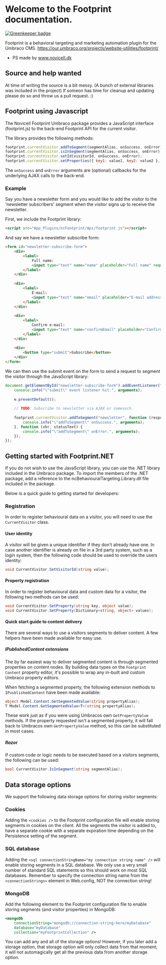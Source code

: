 # Welcome to the Footprint documentation.

[![Greenkeeper badge](https://badges.greenkeeper.io/Novicell/Footprint.svg)](https://greenkeeper.io/)

Footprint is a behavioral targeting and marketing automation plugin for the Umbraco CMS.
https://our.umbraco.org/projects/website-utilities/footprint/
- PS made by www.novicell.dk

## Source and help wanted
At time of writing the source is a bit messy. (A bunch of external libraries was included in the project) If someon has time for cleanup and updating please do so and throw us a pull request. :)

## Footprint using Javascript

The Novicell Footprint Umbraco package provides a JavaScript interface (footprint.js) to the back-end Footprint API for the current visitor.

The library provides the following methods:
```javascript
footprint.currentVisitor.addToSegment(segmentAlias, onSuccess, onError);
footprint.currentVisitor.isInSegment(segmentAlias, onSuccess, onError);
footprint.currentVisitor.setId(visitorId, onSuccess, onError);
footprint.currentVisitor.setProperties({ key1: value1, key2: value2 }, onSuccess, onError);
```
The `onSuccess` and `onError` arguments are (optional) callbacks for the underlying AJAX calls to the back-end.

### Example
Say you have a newsletter form and you would like to add the visitor to the 'newsletter subscribers' segment when the visitor signs up to receive the newsletter.

First, we include the Footprint library:
```html
<script src="App_Plugins/ncFootprint/Api/footprint.js"></script>
```
And say we have a newsletter subscribe form:
```html
<form id="newsletter-subscribe-form">
    <div>
        <label>
            Full name:
            <input type="text" name="name" placeholder="Full name" required />
        </label>
    </div>
    
    <div>
        <label>
            E-mail:
            <input type="text" name="email" placeholder="E-mail address" required />
        </label>
    </div>
    
    <div>
        <label>
            Confirm e-mail:
            <input type="text" name="confirmEmail" placeholder="Confirm e-mail address" required />
        </label>
    </div>
    
    <div>
        <button type="submit">Subscribe</button>
    </div>
</form>
```
We can then use the submit event on the form to send a request to segment the visitor through the JavaScript library:
```javascript
document.getElementById("newsletter-subscribe-form").addEventListener("submit", function (e) {
    console.info("\"submit\" event listener hit.", arguments);
    
    e.preventDefault();
    
    // TODO: Subscribe to newsletter via AJAX or somesuch.
    
    footprint.currentVisitor.addToSegment("newsletter", function (response, xhr) {
        console.info("\"addToSegment\" onSuccess.", arguments);
    }, function (xhr, statusText) {
        console.info("\"addToSegment\" onError.", arguments);
    });
});
```

## Getting started with Footprint.NET
If you do not wish to use the JavaScript library, you can use the .NET library included in the Umbraco package. To import the members of the .NET package, add a reference to the ncBehaviouralTargeting.Library.dll file included in the package.

Below is a quick guide to getting started for developers:

### Registration
In order to register behavioural data on a visitor, you will need to use the `CurrentVisitor` class.

#### User identity
A visitor will be given a unique identifier if they don't already have one. In case another identifier is already on file in a 3rd party system, such as a login system, then the following code should be used to override the users identity:
```csharp
void CurrentVisitor.SetVisitorId(string value);
```
#### Property registration
In order to register behavioural data and custom data for a visitor, the following two methods can be used:
```csharp
void CurrentVisitor.SetProperty(string key, object value);
void CurrentVisitor.SetProperty(Dictionary<string, object> values);
```
#### Quick start guide to content delivery
There are several ways to use a visitors segments to deliver content. A few helpers have been made available for easy use.

##### IPublishedContent extensions
The by far easiest way to deliver segmented content is through segmented properties on content nodes. By building data types on the `Footprint Content` property editor, it's possible to wrap any in-built and custom Umbraco property editors.

When fetching a segmented property, the following extension methods to <code>IPusblishedContent</code> have been made available:

```csharp         
object Model.Content.GetSegmentedValue(string propertyAlias);
T Model.Content.GetSegmentedValue<T>(string propertyAlias);
```
These work just as if you were using Umbracos own `GetPropertyValue` methods. If the property requested isn't a segmented property, it will fall back to Umbracos own `GetPropertyValue` method, so this can be substituted in most cases.

##### Razor
If custom code or logic needs to be executed based on a visitors segments, the following can be used:
```csharp
bool CurrentVisitor.IsInSegment(string segmentAlias);
```

## Data storage options
We support the following data storage options for storing visitor segments:

### Cookies
Adding the `<cookies />` to the Footprint configuration file will enable storing segments in cookies on the client. All the segments the visitor is added to, have a separate cookie with a separate expiration time depending on the Persistence setting of the segment.

### SQL database
Adding the `<sql connectionStringName="my connection string name" />` will enable storing segments in a SQL database. We only use a very small number of standard SQL statements so this should work on most SQL databases. Remember to specify the connection string name from the `<connectionStrings>` element in Web.config, NOT the connection string!

### MongoDB
Add the following element to the Footprint configuration file to enable storing segments (and visitor properties) in MongoDB:
```xml
<mongoDb
    connectionString="mongodb://connection-string-here/myDatabase"
    database="myDatabase"
    collection="myFootprintCollection" />
```
You can add any and all of the storage options! However, if you later add a storage option, that storage option will only collect data from that moment; it will not automagically get all the previous data from another storage option.
